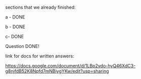 sections that we already finished:

a - DONE

b - DONE

c- DONE

Question DONE!


link for docs for written answers:

https://docs.google.com/document/d/1LBp2vdo-hyQ46XdC3-g8njfdB52K8Npfd7mNBiygYKw/edit?usp=sharing

